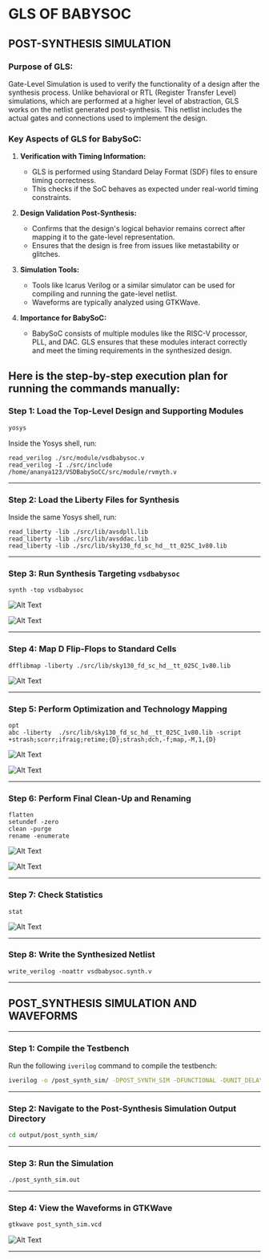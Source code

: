 # GLS OF BABYSOC
## POST-SYNTHESIS SIMULATION

### Purpose of GLS:
Gate-Level Simulation is used to verify the functionality of a design after the synthesis process. Unlike behavioral or RTL (Register Transfer Level) simulations, which are performed at a higher level of abstraction, GLS works on the netlist generated post-synthesis. This netlist includes the actual gates and connections used to implement the design.

### Key Aspects of GLS for BabySoC:
1. **Verification with Timing Information:**
   - GLS is performed using Standard Delay Format (SDF) files to ensure timing correctness.
   - This checks if the SoC behaves as expected under real-world timing constraints.

2. **Design Validation Post-Synthesis:**
   - Confirms that the design's logical behavior remains correct after mapping it to the gate-level representation.
   - Ensures that the design is free from issues like metastability or glitches.

3. **Simulation Tools:**
   - Tools like Icarus Verilog or a similar simulator can be used for compiling and running the gate-level netlist.
   - Waveforms are typically analyzed using GTKWave.

4. **Importance for BabySoC:**
   - BabySoC consists of multiple modules like the RISC-V processor, PLL, and DAC. GLS ensures that these modules interact correctly and meet the timing requirements in the synthesized design.


Here is the step-by-step execution plan for running the  commands manually:
---
### **Step 1: Load the Top-Level Design and Supporting Modules**
```bash
yosys
```



Inside the Yosys shell, run:
```yosys
read_verilog ./src/module/vsdbabysoc.v
read_verilog -I ./src/include /home/ananya123/VSDBabySoCC/src/module/rvmyth.v

```

---

### **Step 2: Load the Liberty Files for Synthesis**
Inside the same Yosys shell, run:
```yosys
read_liberty -lib ./src/lib/avsdpll.lib
read_liberty -lib ./src/lib/avsddac.lib
read_liberty -lib ./src/lib/sky130_fd_sc_hd__tt_025C_1v80.lib
```

---

### **Step 3: Run Synthesis Targeting `vsdbabysoc`**
```yosys
synth -top vsdbabysoc
```

![Alt Text](https://github.com/balajitv-05/RISC-V-Chip-Tape-Out/blob/7f0dcb2ec3e1d4777e0220876108290574292c8b/week3/images/statistics_synth.png)

![Alt Text](https://github.com/balajitv-05/RISC-V-Chip-Tape-Out/blob/7f0dcb2ec3e1d4777e0220876108290574292c8b/week3/images/statistics_synth1.png)

---

### **Step 4: Map D Flip-Flops to Standard Cells**
```yosys
dfflibmap -liberty ./src/lib/sky130_fd_sc_hd__tt_025C_1v80.lib
```

![Alt Text](https://github.com/balajitv-05/RISC-V-Chip-Tape-Out/blob/7f0dcb2ec3e1d4777e0220876108290574292c8b/week3/images/dfflibmap.png)

---

### **Step 5: Perform Optimization and Technology Mapping**
```yosys
opt
abc -liberty  ./src/lib/sky130_fd_sc_hd__tt_025C_1v80.lib -script +strash;scorr;ifraig;retime;{D};strash;dch,-f;map,-M,1,{D}
```

![Alt Text](https://github.com/balajitv-05/RISC-V-Chip-Tape-Out/blob/7f0dcb2ec3e1d4777e0220876108290574292c8b/week3/images/opt.png)

![Alt Text](https://github.com/balajitv-05/RISC-V-Chip-Tape-Out/blob/7f0dcb2ec3e1d4777e0220876108290574292c8b/week3/images/statistics_synth1.png)

---

### **Step 6: Perform Final Clean-Up and Renaming**
```yosys
flatten
setundef -zero
clean -purge
rename -enumerate
```

![Alt Text](https://github.com/balajitv-05/RISC-V-Chip-Tape-Out/blob/7f0dcb2ec3e1d4777e0220876108290574292c8b/week3/images/flatten.png)

![Alt Text](https://github.com/balajitv-05/RISC-V-Chip-Tape-Out/blob/7f0dcb2ec3e1d4777e0220876108290574292c8b/week3/images/setundef.png)


---

### **Step 7: Check Statistics**
```yosys
stat
```

![Alt Text](https://github.com/balajitv-05/RISC-V-Chip-Tape-Out/blob/7f0dcb2ec3e1d4777e0220876108290574292c8b/week3/images/stat.png)

---

### **Step 8: Write the Synthesized Netlist**
```yosys
write_verilog -noattr vsdbabysoc.synth.v
```

---

## POST_SYNTHESIS SIMULATION AND WAVEFORMS
---

### **Step 1: Compile the Testbench**
Run the following `iverilog` command to compile the testbench:
```bash
iverilog -o /post_synth_sim/ -DPOST_SYNTH_SIM -DFUNCTIONAL -DUNIT_DELAY=#1  ./src/module/testbench.v
```
---
### **Step 2: Navigate to the Post-Synthesis Simulation Output Directory**
```bash
cd output/post_synth_sim/
```
---
### **Step 3: Run the Simulation**

```bash
./post_synth_sim.out
```
---
### **Step 4: View the Waveforms in GTKWave**

```bash
gtkwave post_synth_sim.vcd
```

![Alt Text](https://github.com/balajitv-05/RISC-V-Chip-Tape-Out/blob/7f0dcb2ec3e1d4777e0220876108290574292c8b/week3/images/simulationGLS.png)

---
